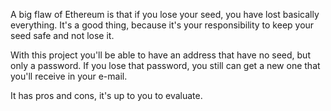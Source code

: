 A big flaw of Ethereum is that if you lose your seed, you have lost basically everything.
It's a good thing, because it's your responsibility to keep your seed safe and not lose it.

With this project you'll be able to have an address that have no seed, but only a password. If you lose that password, you still can get a new one that you'll receive in your e-mail.

It has pros and cons, it's up to you to evaluate.